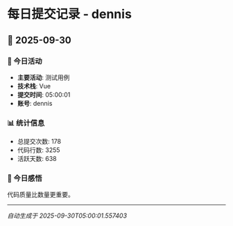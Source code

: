 # 每日提交记录 - dennis

## 📅 2025-09-30

### 🎯 今日活动
- **主要活动**: 测试用例
- **技术栈**: Vue
- **提交时间**: 05:00:01
- **账号**: dennis

### 📊 统计信息
- 总提交次数: 178
- 代码行数: 3255
- 活跃天数: 638

### 💭 今日感悟
代码质量比数量更重要。

---
*自动生成于 2025-09-30T05:00:01.557403*
